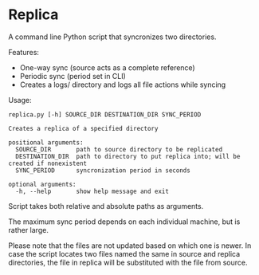 # Replica
A command line Python script that syncronizes two directories.


Features:
- One-way sync (source acts as a complete reference)
- Periodic sync (period set in CLI)
- Creates a logs/ directory and logs all file actions while syncing

Usage:
```
replica.py [-h] SOURCE_DIR DESTINATION_DIR SYNC_PERIOD

Creates a replica of a specified directory

positional arguments:
  SOURCE_DIR       path to source directory to be replicated
  DESTINATION_DIR  path to directory to put replica into; will be created if nonexistent
  SYNC_PERIOD      syncronization period in seconds

optional arguments:
  -h, --help       show help message and exit
```

Script takes both relative and absolute paths as arguments.

The maximum sync period depends on each individual machine, but is rather large.


Please note that the files are not updated based on which one is newer.
In case the script locates two files named the same in source and replica directories, the file in replica will be substituted with the file from source.
